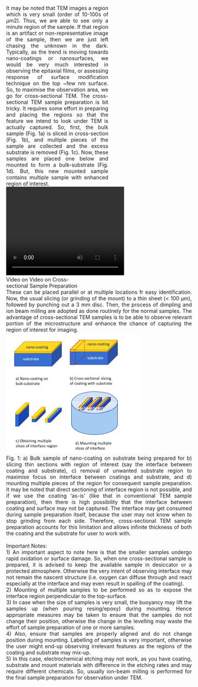 <div><div style="float:left;width:55%;text-align: justify;text-justify: inter-word; margin-right:40px;">It may be noted that TEM images a region which is very small (order of 10-100s of µm2). Thus, we are able to see only a minute region of the sample. If that region is an artifact or non-representative image of the sample, then we are just left chasing the unknown in the dark. Typically, as the trend is moving towards nano-coatings or nanosurfaces, we would be very much interested in observing the epitaxial films, or assessing response of surface modification technique on the top ~few nm surface. So, to maximise the observation area, we go for cross-sectional TEM. 
The cross-sectional TEM sample preparation is bit tricky. It requires some effort in preparing and placing the regions so that the feature we intend to look under TEM is actually captured. So, first, the bulk sample (Fig. 1a) is sliced in cross-section (Fig. 1b), and multiple pieces of the sample are collected and the excess substrate is removed (Fig. 1c). Now, these samples are placed one below and mounted to form a bulk-substrate (Fig. 1d). But, this new mounted sample contains multiple sample with enhanced region of interest.</div><div style="float:left;width:40%;border: solid 1 px black;">
<video width="320" height="240" controls>
  <source src="images/exp10-TEM-CS_sample.mp4" type="video/mp4">
  Your browser does not support the video tag.
</video><br>Video on Video on Cross-sectional Sample Preparation</div>
</div>
<div style="content: '.';clear: both;display: block;height: 0;visibility: hidden;"></div>
<div style ="text-align: justify;text-justify: inter-word;"> These can be placed parallel or at multiple locations fr easy identification. Now, the usual slicing (or grinding of the mount) to a thin sheet (< 100 µm), followed by punching out a 3 mm disc. Then, the process of dimpling and ion beam milling are adopted as done routinely for the normal samples. The advantage of cross-sectional TEM samples is to be able to observe relevant portion of the microstructure and enhance the chance of capturing the region of interest for imaging.<br>
<img src="images/fig12.png"><br>
Fig. 1: a) Bulk sample of nano-coating on substrate being prepared for b) slicing thin sections with region of interest (say the interface between coating and substrate), c) removal of unwanted substrate region to maximise focus on interface between coatings and substrate, and d) mounting multiple pieces of the region for consequent sample preparation.
It may be noted that direct sectioning of interface region is not possible, and if we use the coating ‘as-is’ (like that in conventional TEM sample preparation), then there is high possibility that the interface between coating and surface may not be captured. The interface may get consumed during sample preparation itself, because the user may not know when to stop grinding from each side. Therefore, cross-sectional TEM sample preparation accounts for this limitation and allows infinite thickness of both the coating and the substrate for user to work with.<br><br>
Important Notes:<br>
1)	An important aspect to note here is that the smaller samples undergo rapid oxidation or surface damage. So, when one cross-sectional sample is prepared, it is advised to keep the available sample in desiccator or a protected atmosphere. Otherwise the very intent of observing interface may not remain the nascent structure (i.e. oxygen can diffuse through and react especially at the interface and may even result in spalling of the coating).<br>
2)	Mounting of multiple samples to be performed so as to expose the interface region perpendicular to the top-surface.<br> 
3)	In case when the size of samples is very small, the buoyancy may lift the samples up (when pouring resing/epoxy) during mounting. Hence appropriate measures may be taken to ensure that the samples do not change their position, otherwise the change in the levelling may waste the effort of sample preparation of one or more samples.<br>
4)	Also, ensure that samples are properly aligned and do not change position during mounting. Labelling of samples is very important, otherwise the user might end-up observing irrelevant features as the regions of the coating and substrate may mix-up. <br>
5)	In this case, electrochemical etching may not work, as you have coating, substrate and mount materials with difference in the etching rates and may require different chemicals. So, usually ion-beam milling is performed for the final sample preparation for observation under TEM.<br></div>
<!-- <video width="320" height="240" controls>
  <source src="images/exp10-TEM-CS_sample.mp4" type="video/mp4">
  Your browser does not support the video tag.
</video><br>
Video on Cross-sectional Sample Preparation -->
